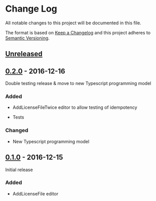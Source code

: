 # Change Log

All notable changes to this project will be documented in this file.

The format is based on [Keep a Changelog](http://keepachangelog.com/)
and this project adheres to [Semantic Versioning](http://semver.org/).

## [Unreleased]

[Unreleased]: https://github.com/atomist-rugs/licensing-editors/compare/0.2.0...HEAD

## [0.2.0] - 2016-12-16

[0.2.0]: https://github.com/atomist-rugs/licensing-editors/compare/0.1.0...0.2.0

Double testing release & move to new Typescript programming model

### Added

-   AddLicenseFileTwice editor to allow testing of idempotency

-   Tests

### Changed

-  New Typescript programming model

## [0.1.0] - 2016-12-15

[0.1.0]: https://github.com/atomist-rugs/licensing-editors/compare/968a26f...0.1.0

Initial release

### Added

-   AddLicenseFile editor
